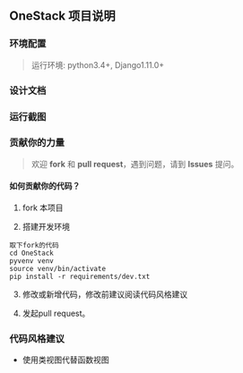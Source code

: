 ## OneStack 项目说明

### 环境配置

> 运行环境: python3.4+, Django1.11.0+


### 设计文档


### 运行截图


### 贡献你的力量

> 欢迎 **fork** 和 **pull request**，遇到问题，请到 **Issues** 提问。

#### 如何贡献你的代码？

1. fork 本项目


2. 搭建开发环境

```shell
取下fork的代码
cd OneStack
pyvenv venv
source venv/bin/activate
pip install -r requirements/dev.txt
```
3. 修改或新增代码，修改前建议阅读代码风格建议

4. 发起pull request。


### 代码风格建议

- 使用类视图代替函数视图
